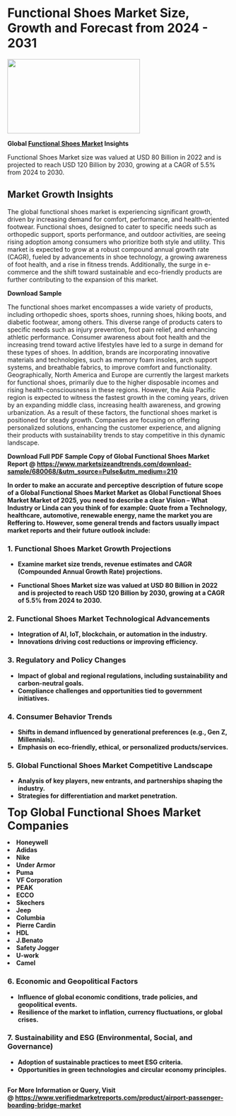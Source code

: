 <H1>Functional Shoes Market Size, Growth and Forecast from 2024 - 2031</H1><img class="aligncenter size-medium wp-image-584254" src="https://thirdeyenews.in/wp-content/uploads/2024/09/Global-Market-Research-300x168.jpeg" alt="" width="300" height="168" /><p><strong>Global&nbsp;<a href="https://www.marketsizeandtrends.com/download-sample/680068/&amp;utm_source=Pulse&amp;utm_medium=210">Functional Shoes Market</a> Insights</strong></p><p>Functional Shoes Market size was valued at USD 80 Billion in 2022 and is projected to reach USD 120 Billion by 2030, growing at a CAGR of 5.5% from 2024 to 2030.</p><p><h2>Market Growth Insights</h2> <p>The global functional shoes market is experiencing significant growth, driven by increasing demand for comfort, performance, and health-oriented footwear. Functional shoes, designed to cater to specific needs such as orthopedic support, sports performance, and outdoor activities, are seeing rising adoption among consumers who prioritize both style and utility. This market is expected to grow at a robust compound annual growth rate (CAGR), fueled by advancements in shoe technology, a growing awareness of foot health, and a rise in fitness trends. Additionally, the surge in e-commerce and the shift toward sustainable and eco-friendly products are further contributing to the expansion of this market.</p> <p><strong>Download Sample</strong></p> <p>The functional shoes market encompasses a wide variety of products, including orthopedic shoes, sports shoes, running shoes, hiking boots, and diabetic footwear, among others. This diverse range of products caters to specific needs such as injury prevention, foot pain relief, and enhancing athletic performance. Consumer awareness about foot health and the increasing trend toward active lifestyles have led to a surge in demand for these types of shoes. In addition, brands are incorporating innovative materials and technologies, such as memory foam insoles, arch support systems, and breathable fabrics, to improve comfort and functionality. Geographically, North America and Europe are currently the largest markets for functional shoes, primarily due to the higher disposable incomes and rising health-consciousness in these regions. However, the Asia Pacific region is expected to witness the fastest growth in the coming years, driven by an expanding middle class, increasing health awareness, and growing urbanization. As a result of these factors, the functional shoes market is positioned for steady growth. Companies are focusing on offering personalized solutions, enhancing the customer experience, and aligning their products with sustainability trends to stay competitive in this dynamic landscape.</p> <p><strong></p><p><span class=""><strong>Download Full PDF Sample Copy of Global Functional Shoes Market Report</strong> @ <a href="https://www.marketsizeandtrends.com/download-sample/680068/&amp;utm_source=Pulse&amp;utm_medium=210" target="_blank">https://www.marketsizeandtrends.com/download-sample/680068/&amp;utm_source=Pulse&amp;utm_medium=210</a></span></p><p>In order to make an accurate and perceptive description of future scope of a Global&nbsp;Functional Shoes Market Market as Global&nbsp;Functional Shoes Market Market of 2025, you need to describe a clear Vision &ndash; What Industry or Linda can you think of for example: Quote from a Technology, healthcare, automotive, renewable energy, name the market you are Reffering to. However, some general trends and factors usually impact market reports and their future outlook include:</p><h3>1.&nbsp;<strong>Functional Shoes Market Growth Projections</strong></h3><ul><li>Examine market size trends, revenue estimates and CAGR (Compounded Annual Growth Rate) projections.</li><li><p>Functional Shoes Market size was valued at USD 80 Billion in 2022 and is projected to reach USD 120 Billion by 2030, growing at a CAGR of 5.5% from 2024 to 2030.</p></li></ul><h3>2.&nbsp;<strong>Functional Shoes Market Technological Advancements</strong></h3><ul><li>Integration of AI, IoT, blockchain, or automation in the industry.</li><li>Innovations driving cost reductions or improving efficiency.</li></ul><h3>3.&nbsp;<strong>Regulatory and Policy Changes</strong></h3><ul><li>Impact of global and regional regulations, including sustainability and carbon-neutral goals.</li><li>Compliance challenges and opportunities tied to government initiatives.</li></ul><h3>4.&nbsp;<strong>Consumer Behavior Trends</strong></h3><ul><li>Shifts in demand influenced by generational preferences (e.g., Gen Z, Millennials).</li><li>Emphasis on eco-friendly, ethical, or personalized products/services.</li></ul><h3>5.&nbsp;<strong>Global Functional Shoes Market Competitive Landscape</strong></h3><ul><li>Analysis of key players, new entrants, and partnerships shaping the industry.</li><li>Strategies for differentiation and market penetration.</li></ul><p data-pm-slice="1 1 []"><span style="color: inherit; font-family: inherit; font-size: 25px;">Top Global Functional Shoes Market Companies</span></p><div class="" data-test-id=""><p><li>Honeywell</li><li> Adidas</li><li> Nike</li><li> Under Armor</li><li> Puma</li><li> VF Corporation</li><li> PEAK</li><li> ECCO</li><li> Skechers</li><li> Jeep</li><li> Columbia</li><li> Pierre Cardin</li><li> HDL</li><li> J.Benato</li><li> Safety Jogger</li><li> U-work</li><li> Camel</li></p></div><h3>6.&nbsp;<strong>Economic and Geopolitical Factors</strong></h3><ul><li>Influence of global economic conditions, trade policies, and geopolitical events.</li><li>Resilience of the market to inflation, currency fluctuations, or global crises.</li></ul><h3>7.&nbsp;<strong>Sustainability and ESG (Environmental, Social, and Governance)</strong></h3><ul><li>Adoption of sustainable practices to meet ESG criteria.</li><li>Opportunities in green technologies and circular economy principles.</li></ul><h2><strong style="font-size: 14px;">For More Information or Query, Visit @&nbsp;</strong><a style="background-color: #ffffff; font-size: 14px;" href="https://www.marketsizeandtrends.com/report/functional-shoes-market/" target="_blank">https://www.verifiedmarketreports.com/product/airport-passenger-boarding-bridge-market</a></h2>
